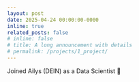 ```yaml
---
layout: post
date: 2025-04-24 00:00:00-0000
inline: true
related_posts: false
# inline: false
# title: A long announcement with details
# permalink: /projects/1_project/
---
```


Joined Ailys (DEIN) as a Data Scientist 🎉
